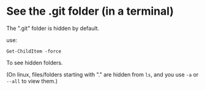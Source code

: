 ﻿# See the .git folder (in a terminal)

The ".git" folder is hidden by default.

use:

    Get-ChildItem -force

To see hidden folders.

(On linux, files/folders starting with "." are hidden from `ls`, and you use `-a` or `--all` to view them.)